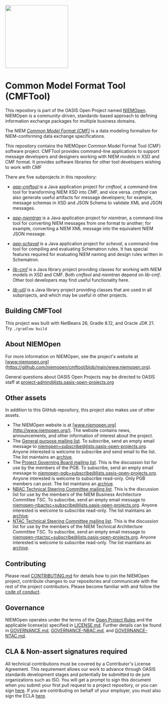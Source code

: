 <img src="https://github.com/niemopen/oasis-open-project/blob/main/artwork/NIEM-NO-Logo-v5.png" width="200">

# Common Model Format Tool (CMFTool)

This repository is part of the OASIS Open Project named [NIEMOpen](https://github.com/niemopen).  NIEMOpen is a community-driven, standards-based approach to defining information exchange packages for multiple business domains.

The NIEM [*Common Model Format (CMF)*](https://github.com/niemopen/common-model-format) is a data modeling formalism for NIEM-conforming data exchange specifications.

This repository contains the NIEMOpen Common Model Format Tool (CMF) software project.  CMFTool provides command-line applications to support message developers and designers working with NIEM models in XSD and CMF format.  It provides software libraries for other tool developers wishing to work with CMF

There are five subprojects in this repository:

* [*app-cmftool*](app-cmftool/README.md) is a Java application project for *cmftool*, a command-line tool for transforming NIEM XSD into CMF, and vice versa.  *cmftool* can also generate useful artifacts for message developers; for example, message schemas in XSD and JSON Schema to validate XML and JSON messages.

* [*app-niemtran*](app-niemtran/README.md) is a Java application project for *niemtran*, a command-line tool for converting NIEM messages from one format to another; for example, converting a NIEM XML message into the equivalent NIEM JSON message.

* [*app-scheval*](app-scheval/README.md) is a Java application project for *scheval*, a command-line tool for compiling and evaluating Schematron rules.  It has special features required for evaluating NIEM naming and design rules written in Schematron.

* [*lib-cmf*](lib-cmf/README.md) is a Java library project providing classes for working with NIEM models in XSD and CMF.  Both *cmftool* and *niemtran* depend on *lib-cmf*.  Other tool developers may find useful functionality here.

* [*lib-util*](lib-util/README.md) is a Java library project providing classes that are used in all subprojects, and which may be useful in other projects.

## Building CMFTool 

This project was built with NetBeans 26, Gradle 8.12, and Oracle JDK 21.\
Try `./gradlew build`

## About NIEMOpen

For more information on NIEMOpen, see the project's website at [www.niemopen.org](https://github.com/niemopen/cmftool/blob/main/www.niemopen.org).

General questions about OASIS Open Projects may be directed to OASIS staff at [project-admin@lists.oasis-open-projects.org](mailto:project-admin@lists.oasis-open-projects.org)

## Other assets

In addition to this GitHub repository, this project also makes use of other assets.

- The NIEMOpen website is at [www.niemopen.org](http://www.niemopen.org/). The website contains news, announcements, and other information of interest about the project.
- The [General purpose mailing list](https://lists.oasis-open-projects.org/g/niemopen). To subscribe, send an empty email message to [niemopen+subscribe@lists.oasis-open-projects.org](mailto:niemopen+subscribe@lists.oasis-open-projects.org). Anyone interested is welcome to subscribe and send email to the list. The list maintains an [archive](https://lists.oasis-open-projects.org/g/niemopen/messages).
- The [Project Governing Board mailing list](https://lists.oasis-open-projects.org/g/niemopen-pgb). This is the discussion list for use by the members of the PGB. To subscribe, send an empty email message to [niemopen-pgb+subscribe@lists.oasis-open-projects.org](mailto:niemopen-pgb+subscribe@lists.oasis-open-projects.org). Anyone interested is welcome to subscribe read-only. Only PGB members can post. The list maintains an [archive](https://lists.oasis-open-projects.org/g/niemopen-pgb/messages).
- [NBAC Technical Steering Committee mailing list](https://lists.oasis-open-projects.org/g/niemopen-nbactsc). This is the discussion list for use by the members of the NIEM Business Architecture Committee TSC. To subscribe, send an empty email message to [niemopen-nbactsc+subscribe@lists.oasis-open-projects.org](mailto:niemopen-nbactsc+subscribe@lists.oasis-open-projects.org). Anyone interested is welcome to subscribe read-only. The list maintains an [archive](https://lists.oasis-open-projects.org/g/niemopen-nbactsc/messages).
- [NTAC Technical Steering Committee mailing list](https://lists.oasis-open-projects.org/g/niemopen-ntactsc). This is the discussion list for use by the members of the NIEM Technical Architecture Committee TSC. To subscribe, send an empty email message to [niemopen-ntactsc+subscribe@lists.oasis-open-projects.org](mailto:niemopen-ntactsc+subscribe@lists.oasis-open-projects.org). Anyone interested is welcome to subscribe read-only. The list maintains an [archive](https://lists.oasis-open-projects.org/g/niemopen-ntactsc/messages).

## Contributing

Please read [CONTRIBUTING.md](https://github.com/niemopen/cmftool/blob/main/CONTRIBUTING.md) for details how to join the NIEMOpen project, contribute changes to our repositories and communicate with the rest of the project contributors. Please become familiar with and follow the [code of conduct](https://github.com/niemopen/cmftool/blob/main/CODE-OF-CONDUCT.md).

## Governance

NIEMOpen operates under the terms of the [Open Project Rules](https://www.oasis-open.org/policies-guidelines/open-projects-process) and the applicable license(s) specified in [LICENSE.md](https://github.com/niemopen/cmftool/blob/main/LICENSE.md). Further details can be found in [GOVERNANCE.md](https://github.com/niemopen/cmftool/blob/main/GOVERNANCE.md), [GOVERNANCE-NBAC.md](https://github.com/niemopen/cmftool/blob/main/GOVERNANCE-NBAC.md), and [GOVERNANCE-NTAC.md](https://github.com/niemopen/cmftool/blob/main/GOVERNANCE-NTAC.md).

## CLA & Non-assert signatures required

All technical contributions must be covered by a Contributor's License Agreement. This requirement allows our work to advance through OASIS standards development stages and potentially be submitted to de jure organizations such as ISO. You will get a prompt to sign this document when you submit your first pull request to a project repository, or you can sign [here](https://cla-assistant.io/niemopen/oasis-open-project). If you are contributing on behalf of your employer, you must also sign the ECLA [here](https://www.oasis-open.org/open-projects/cla/entity-cla-20210630/).
